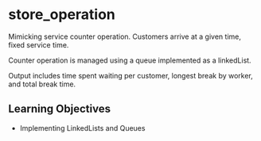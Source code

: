 # store_operation
Mimicking service counter operation. Customers arrive at a given time, fixed service time. 

Counter operation is managed using a queue implemented as a linkedList. 

Output includes time spent waiting per customer, longest break by worker, and total break time. 

## Learning Objectives

* Implementing LinkedLists and Queues
 
